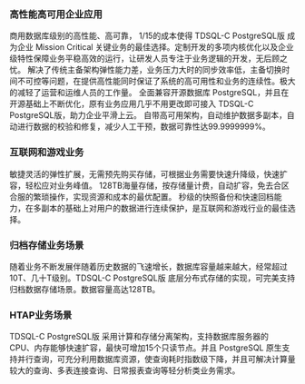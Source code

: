 ### 高性能高可用企业应用

商用数据库级别的高性能、高可靠， 1/15的成本使得 TDSQL-C PostgreSQL版 成为企业 Mission Critical 关键业务的最佳选择。定制开发的多项内核优化以及企业级特性保障业务平稳高效的运行，让研发人员专注于业务逻辑的开发，无后顾之忧。
解决了传统主备架构弹性能力差，业务压力大时的同步效率低，主备切换时间不可控等问题，在提供高性能同时保证了系统的高可用性和业务的连续性。极大的减轻了运营和运维人员的工作量。
全面兼容开源数据库 PostgreSQL，并且在开源基础上不断优化，原有业务应用几乎不用更改即可接入 TDSQL-C PostgreSQL版，助力企业平滑上云。
自带高可用架构，自动维护数据多副本，自动进行数据的校验和修复，减少人工干预，数据可靠性达99.9999999%。

### 互联网和游戏业务

敏捷灵活的弹性扩展，无需预先购买存储，可根据业务需要快速升降级，快速扩容，轻松应对业务峰值。
128TB海量存储，按存储量计费，自动扩容，免去合区合服的繁琐操作，实现资源和成本的最优配置。
秒级的快照备份和快速回档能力，在多副本的基础上对用户的数据进行连续保护，是互联网和游戏行业的最佳选择。

### 归档存储业务场景

随着业务不断发展伴随着历史数据的飞速增长，数据库容量越来越大，经常超过10T、几十T级别。TDSQL-C PostgreSQL版 底层分布式存储的实现，可完美支持归档数据存储场景。数据容量高达128TB。

### HTAP业务场景

TDSQL-C PostgreSQL版 采用计算和存储分离架构，支持数据库服务器的 CPU、内存能够快速扩容，最快可增加15个只读节点。并且 PostgreSQL 原生支持并行查询，可充分利用数据库资源，使查询耗时指数级下降，并且可解决计算量较大的查询、多表连接查询、日常报表查询等轻分析类业务需求。
